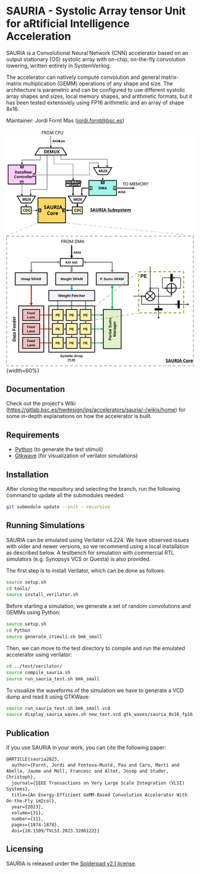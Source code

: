 # SAURIA - Systolic Array tensor Unit for aRtificial Intelligence Acceleration

SAURIA is a Convolutional Neural Network (CNN) accelerator based on an output stationary (OS) systolic array with on-chip, on-the-fly convolution lowering, written entirely in SystemVerilog. 

The accelerator can natively compute convolution and general matrix-matrix multiplication (GEMM) operations of any shape and size. The architecture is parametric and can be configured to use different systolic array shapes and sizes, local memory shapes, and arithmetic formats, but it has been tested extensively using FP16 arithmetic and an array of shape 8x16.

Maintainer: Jordi Fornt Mas (jordi.fornt@bsc.es)

![diagram](diagram.svg?raw=true){width=60%}

## Documentation

Check out the project's Wiki (https://gitlab.bsc.es/hwdesign/ips/accelerators/sauria/-/wikis/home) for some in-depth explanations on how the accelerator is built.

## Requirements

- [Python](https://www.python.org/) (to generate the test stimuli)
- [Gtkwave](http://gtkwave.sourceforge.net/) (for visualization of verilator simulations)

## Installation

After cloning the repository and selecting the branch, run the following command to update all the submodules needed:

```bash
git submodule update --init --recursive
```

## Running Simulations

SAURIA can be emulated using Verilator v4.224. We have observed issues with older and newer versions, so we recommend using a local installation as described below. A testbench for simulation with commercial RTL simulators (e.g. Synopsys VCS or Questa) is also provided.

The first step is to install Verilator, which can be done as follows:

```bash
source setup.sh
cd tools/
source install_verilator.sh
```

Before starting a simulation, we generate a set of random convolutions and GEMMs using Python:

```bash
source setup.sh
cd Python
source generate_stimuli.sh bmk_small
```

Then, we can move to the test directory to compile and run the emulated accelerator using verilator:

```bash
cd ../test/verilator/
source compile_sauria.sh
source run_sauria_test.sh bmk_small
```

To visualize the waveforms of the simulation we have to generate a VCD dump and read it using GTKWave:

```bash
source run_sauria_test.sh bmk_small vcd
source display_sauria_waves.sh new_test.vcd gtk_waves/sauria_8x16_fp16.gtkw
```
## Publication

If you use SAURIA in your work, you can cite the following paper:

```
@ARTICLE{sauria2023,
  author={Fornt, Jordi and Fontova-Musté, Pau and Caro, Martí and Abella, Jaume and Moll, Francesc and Altet, Josep and Studer, Christoph},
  journal={IEEE Transactions on Very Large Scale Integration (VLSI) Systems}, 
  title={An Energy-Efficient GeMM-Based Convolution Accelerator With On-the-Fly im2col}, 
  year={2023},
  volume={31},
  number={11},
  pages={1874-1878},
  doi={10.1109/TVLSI.2023.3286122}}
```

## Licensing

SAURIA is released under the [Solderpad v2.1 license](https://solderpad.org/licenses/SHL-2.1/).